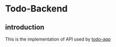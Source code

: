 # Todo-Backend

## introduction

This is the implementation of API used by [todo-app](https://github.com/darlingof02/todo-app)
